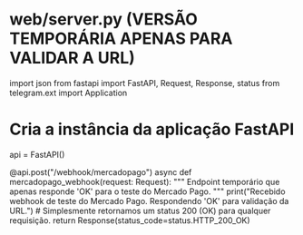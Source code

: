 # web/server.py (VERSÃO TEMPORÁRIA APENAS PARA VALIDAR A URL)

import json
from fastapi import FastAPI, Request, Response, status
from telegram.ext import Application

# Cria a instância da aplicação FastAPI
api = FastAPI()

@api.post("/webhook/mercadopago")
async def mercadopago_webhook(request: Request):
    """
    Endpoint temporário que apenas responde 'OK' para o teste do Mercado Pago.
    """
    print("Recebido webhook de teste do Mercado Pago. Respondendo 'OK' para validação da URL.")
    # Simplesmente retornamos um status 200 (OK) para qualquer requisição.
    return Response(status_code=status.HTTP_200_OK)